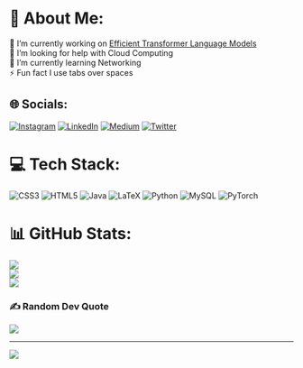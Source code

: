 # 💫 About Me:
🔭 I’m currently working on [Efficient Transformer Language Models](https://github.com/jaedonvs/Efficient-Transformer-Language-Models)<br>🤝 I’m looking for help with Cloud Computing<br>🌱 I’m currently learning Networking<br>⚡ Fun fact I use tabs over spaces


## 🌐 Socials:
[![Instagram](https://img.shields.io/badge/Instagram-%23E4405F.svg?logo=Instagram&logoColor=white)](https://instagram.com/jaedon_v) [![LinkedIn](https://img.shields.io/badge/LinkedIn-%230077B5.svg?logo=linkedin&logoColor=white)](https://linkedin.com/in/jaedon-van-schalkwyk-02a3a0213) [![Medium](https://img.shields.io/badge/Medium-12100E?logo=medium&logoColor=white)](https://medium.com/@jaedonvs) [![Twitter](https://img.shields.io/badge/Twitter-%231DA1F2.svg?logo=Twitter&logoColor=white)](https://twitter.com/jaedonvs) 

# 💻 Tech Stack:
![CSS3](https://img.shields.io/badge/css3-%231572B6.svg?style=for-the-badge&logo=css3&logoColor=white) ![HTML5](https://img.shields.io/badge/html5-%23E34F26.svg?style=for-the-badge&logo=html5&logoColor=white) ![Java](https://img.shields.io/badge/java-%23ED8B00.svg?style=for-the-badge&logo=java&logoColor=white) ![LaTeX](https://img.shields.io/badge/latex-%23008080.svg?style=for-the-badge&logo=latex&logoColor=white) ![Python](https://img.shields.io/badge/python-3670A0?style=for-the-badge&logo=python&logoColor=ffdd54) ![MySQL](https://img.shields.io/badge/mysql-%2300f.svg?style=for-the-badge&logo=mysql&logoColor=white) ![PyTorch](https://img.shields.io/badge/PyTorch-%23EE4C2C.svg?style=for-the-badge&logo=PyTorch&logoColor=white)
# 📊 GitHub Stats:
![](https://github-readme-stats.vercel.app/api?username=jaedonvs&theme=shades-of-purple&hide_border=false&include_all_commits=true&count_private=true)<br/>
![](https://github-readme-streak-stats.herokuapp.com/?user=jaedonvs&theme=shades-of-purple&hide_border=false)<br/>
![](https://github-readme-stats.vercel.app/api/top-langs/?username=jaedonvs&theme=shades-of-purple&hide_border=false&include_all_commits=true&count_private=true&layout=compact)

### ✍️ Random Dev Quote
![](https://quotes-github-readme.vercel.app/api?type=horizontal&theme=radical)

---
[![](https://visitcount.itsvg.in/api?id=jaedonvs&icon=0&color=0)](https://visitcount.itsvg.in)
